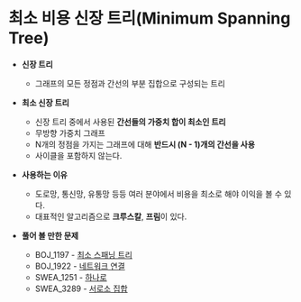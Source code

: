 # 최소 비용 신장 트리(Minimum Spanning Tree)

- **신장 트리**
    - 그래프의 모든 정점과 간선의 부분 집합으로 구성되는 트리

- **최소 신장 트리**
    - 신장 트리 중에서 사용된 **간선들의 가중치 합이 최소인 트리**
    - 무방향 가중치 그래프
    - N개의 정점을 가지는 그래프에 대해 **반드시 (N - 1)개의 간선을 사용**
    - 사이클을 포함하지 않는다.

- **사용하는 이유**
    - 도로망, 통신망, 유통망 등등 여러 분야에서 비용을 최소로 해야 이익을 볼 수 있다.
    - 대표적인 알고리즘으로 **크루스칼**, **프림**이 있다.
- **풀어 볼 만한 문제**
    - BOJ_1197 - [최소 스패닝 트리](https://www.acmicpc.net/problem/1197)
    - BOJ_1922 - [네트워크 연결](https://www.acmicpc.net/problem/1922)
    - SWEA_1251 - [하나로](https://swexpertacademy.com/main/code/problem/problemDetail.do?contestProbId=AV15StKqAQkCFAYD&categoryId=AV15StKqAQkCFAYD&categoryType=CODE&problemTitle=1251&orderBy=FIRST_REG_DATETIME&selectCodeLang=ALL&select-1=&pageSize=10&pageIndex=1)
    - SWEA_3289 - [서로소 집합](https://swexpertacademy.com/main/code/problem/problemDetail.do?contestProbId=AWBJKA6qr2oDFAWr&categoryId=AWBJKA6qr2oDFAWr&categoryType=CODE&problemTitle=3289&orderBy=FIRST_REG_DATETIME&selectCodeLang=ALL&select-1=&pageSize=10&pageIndex=1)